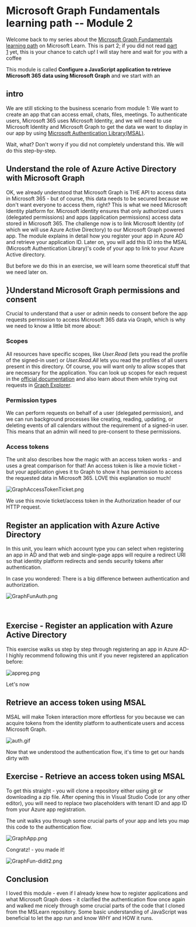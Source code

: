 # Microsoft Graph Fundamentals learning path -- Module 2

Welcome back to my series about the [Microsoft Graph Fundamentals
learning
path](https://docs.microsoft.com/en-us/learn/paths/m365-msgraph-fundamentals/) on
Microsoft Learn. This is part 2; if you did not read [part
1](https://m365princess.com/microsoft-graph-fundamentals-learning-path-module-1/) yet,
this is your chance to catch up! I will stay here and wait for you with
a coffee

This module is called **Configure a JavaScript application to retrieve
Microsoft 365 data using Microsoft Graph** and we start with an

## intro 

We are still sticking to the business scenario from module 1: We want to
create an app that can access email, chats, files, meetings. To
authenticate users, Microsoft 365 uses Microsoft Identity, and we will
need to use Microsoft Identity and Microsoft Graph to get the data we
want to display in our app by using [Microsoft Authentication
Library(MSAL)](https://docs.microsoft.com/en-us/azure/active-directory/develop/msal-overview).

Wait, what? Don\'t worry if you did not completely understand this. We
will do this step-by-step.

## Understand the role of Azure Active Directory with Microsoft Graph 

OK, we already understood that Microsoft Graph is THE API to access data
in Microsoft 365 - but of course, this data needs to be secured because
we don\'t want everyone to access them, right? This is what we need
Microsoft Identity platform for. Microsoft identity ensures that only
authorized users (delegated permissions) and apps (application
permissions) access data stored in Microsoft 365. The challenge now is
to link Microsoft Identity (of which we will use Azure Active Directory)
to our Microsoft Graph powered app. The module explains in detail how
you register your app in Azure AD and retrieve your application ID.
Later on, you will add this ID into the MSAL (Microsoft Authentication
Library)\'s code of your app to link to your Azure Active directory.

But before we do this in an exercise, we will learn some theoretical
stuff that we need later on.

## }Understand Microsoft Graph permissions and consent 

Crucial to understand that a user or admin needs to consent before the
app requests permission to access Microsoft 365 data via Graph, which is
why we need to know a little bit more about:

### Scopes 

All resources have specific scopes, like *User.Read* (lets you read the
profile of the signed-in user) or *User.Read.All* lets you read the
profiles of all users present in this directory. Of course, you will
want only to allow scopes that are necessary for the application. You
can look up scopes for each request in the [official
documentation](https://docs.microsoft.com/en-us/graph/api/overview?toc=.%2Fref%2Ftoc.json&view=graph-rest-1.0) and
also learn about them while trying out requests in [Graph
Explorer](https://aka.ms/ge).

### Permission types 

We can perform requests on behalf of a user (delegated permission), and
we can run background processes like creating, reading, updating, or
deleting events of all calendars without the requirement of a signed-in
user. This means that an admin will need to pre-consent to these
permissions.

### Access tokens 

The unit also describes how the magic with an access token works - and
uses a great comparison for that! An access token is like a movie
ticket - but your application gives it to Graph to show it has
permission to access the requested data in Microsoft 365. LOVE this
explanation so much!


![GraphAccessTokenTicket.png](https://techcommunity.microsoft.com/t5/image/serverpage/image-id/269453i87204035DF7ADC54/image-size/large?v=v2&px=999 "GraphAccessTokenTicket.png")

We use this movie ticket/access token in the Authorization header of our
HTTP request.

## Register an application with Azure Active Directory 

In this unit, you learn which account type you can select when
registering an app in AD and that web and single-page apps will require
a redirect URI so that identity platform redirects and sends security
tokens after authentication.

In case you wondered: There is a big difference between authentication
and authorization.

![GraphFunAuth.png](https://techcommunity.microsoft.com/t5/image/serverpage/image-id/269454i3EAB26416F07CD30/image-size/large?v=v2&px=999 "GraphFunAuth.png")

 
## Exercise - Register an application with Azure Active Directory 

This exercise walks us step by step through registering an app in Azure
AD- I highly recommend following this unit if you never registered an
application before:


![appreg.png](https://techcommunity.microsoft.com/t5/image/serverpage/image-id/269455i658B4513DA9DF3DC/image-size/large?v=v2&px=999 "appreg.png")


Let\'s now

## Retrieve an access token using MSAL 

MSAL will make Token interaction more effortless for you because we can
acquire tokens from the identity platform to authenticate users and
access Microsoft Graph.


![auth.gif](https://techcommunity.microsoft.com/t5/image/serverpage/image-id/269457i508CC551501A441C/image-size/large?v=v2&px=999 "auth.gif")
 

Now that we understood the authentication flow, it\'s time to get our
hands dirty with

## Exercise - Retrieve an access token using MSAL 

To get this straight - you will clone a repository either using git or
downloading a zip file. After opening this in Visual Studio Code (or any
other editor), you will need to replace two placeholders with tenant ID
and app ID from your Azure app registration.

The unit walks you through some crucial parts of your app and lets you
map this code to the authentication flow.


![GraphApp.png](https://techcommunity.microsoft.com/t5/image/serverpage/image-id/269458i26472C2AE44078D7/image-size/large?v=v2&px=999 "GraphApp.png")

Congratz! - you made it!

![GraphFun-didit2.png](https://techcommunity.microsoft.com/t5/image/serverpage/image-id/269459i7B75863D2FEB67D0/image-size/large?v=v2&px=999 "GraphFun-didit2.png")


## Conclusion 

I loved this module - even if I already knew how to register
applications and what Microsoft Graph does - it clarified the
authentication flow once again and walked me nicely through some crucial
parts of the code that I cloned from the MSLearn repository. Some basic
understanding of JavaScript was beneficial to let the app run and know
WHY and HOW it runs.

